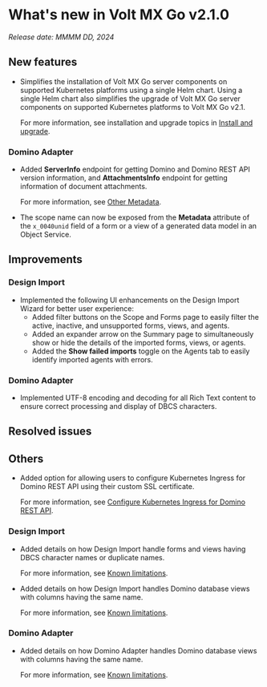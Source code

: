 # What's new in Volt MX Go v2.1.0
*Release date: MMMM DD, 2024*

## New features

- Simplifies the installation of Volt MX Go server components on supported Kubernetes platforms using a single Helm chart. Using a single Helm chart also simplifies the upgrade of Volt MX Go server components on supported Kubernetes platforms to Volt MX Go v2.1.

    For more information, see installation and upgrade topics in [Install and upgrade](../../tutorials/installation.md).

### Domino Adapter

- Added **ServerInfo** endpoint for getting Domino and Domino REST API version information, and **AttachmentsInfo** endpoint for getting information of document attachments.

    For more information, see [Other Metadata](../../topicguides/datamodel.md#other-metadata).

- The scope name can now be exposed from the **Metadata** attribute of the `x_0040unid` field of a form or a view of a generated data model in an Object Service. 

## Improvements

### Design Import

- Implemented the following UI enhancements on the Design Import Wizard for better user experience:
    - Added filter buttons on the Scope and Forms page to easily filter the active, inactive, and unsupported forms, views, and agents. 
    - Added an expander arrow on the Summary page to simultaneously show or hide the details of the imported forms, views, or agents. 
    - Added the **Show failed imports** toggle on the Agents tab to easily identify imported agents with errors. 

### Domino Adapter

- Implemented UTF-8 encoding and decoding for all Rich Text content to ensure correct processing and display of DBCS characters.

## Resolved issues

## Others  

- Added option for allowing users to configure Kubernetes Ingress for Domino REST API using their custom SSL certificate.

    For more information, see [Configure Kubernetes Ingress for Domino REST API](../../howto/drapiingress.md).  

### Design Import

- Added details on how Design Import handle forms and views having DBCS character names or duplicate names.

    For more information, see [Known limitations](../knownlimitation.md#design-import).

- Added details on how Design Import handles Domino database views with columns having the same name.

    For more information, see [Known limitations](../knownlimitation.md#domino-database-view-with-duplicate-column-names).

### Domino Adapter

- Added details on how Domino Adapter handles Domino database views with columns having the same name. 

    For more information, see [Known limitations](../knownlimitation.md#domino-database-view-with-duplicate-column-names).
